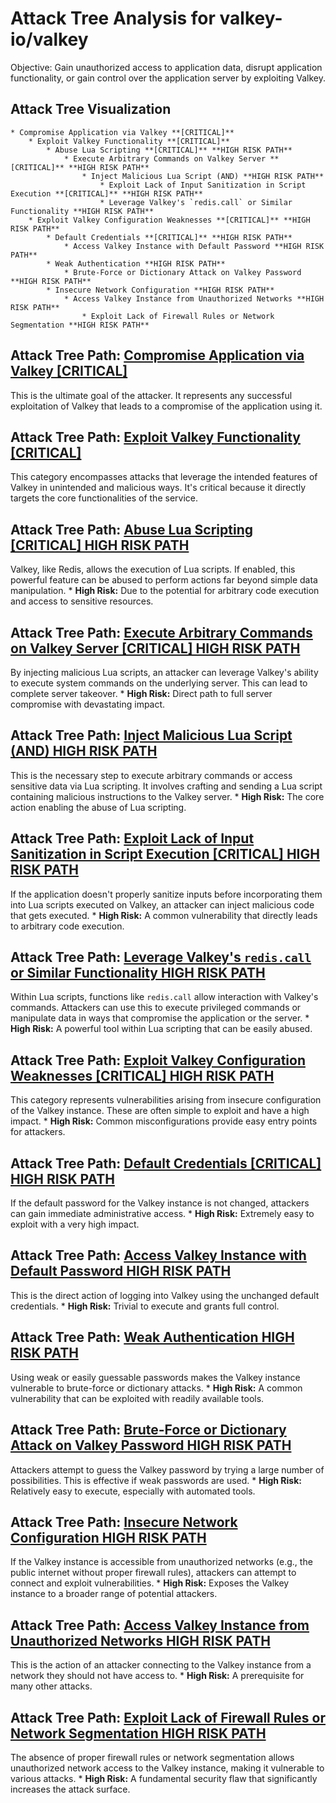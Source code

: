 # Attack Tree Analysis for valkey-io/valkey

Objective: Gain unauthorized access to application data, disrupt application functionality, or gain control over the application server by exploiting Valkey.

## Attack Tree Visualization

```
* Compromise Application via Valkey **[CRITICAL]**
    * Exploit Valkey Functionality **[CRITICAL]**
        * Abuse Lua Scripting **[CRITICAL]** **HIGH RISK PATH**
            * Execute Arbitrary Commands on Valkey Server **[CRITICAL]** **HIGH RISK PATH**
                * Inject Malicious Lua Script (AND) **HIGH RISK PATH**
                    * Exploit Lack of Input Sanitization in Script Execution **[CRITICAL]** **HIGH RISK PATH**
                    * Leverage Valkey's `redis.call` or Similar Functionality **HIGH RISK PATH**
    * Exploit Valkey Configuration Weaknesses **[CRITICAL]** **HIGH RISK PATH**
        * Default Credentials **[CRITICAL]** **HIGH RISK PATH**
            * Access Valkey Instance with Default Password **HIGH RISK PATH**
        * Weak Authentication **HIGH RISK PATH**
            * Brute-Force or Dictionary Attack on Valkey Password **HIGH RISK PATH**
        * Insecure Network Configuration **HIGH RISK PATH**
            * Access Valkey Instance from Unauthorized Networks **HIGH RISK PATH**
                * Exploit Lack of Firewall Rules or Network Segmentation **HIGH RISK PATH**
```


## Attack Tree Path: [Compromise Application via Valkey [CRITICAL]](./attack_tree_paths/compromise_application_via_valkey__critical_.md)

This is the ultimate goal of the attacker. It represents any successful exploitation of Valkey that leads to a compromise of the application using it.

## Attack Tree Path: [Exploit Valkey Functionality [CRITICAL]](./attack_tree_paths/exploit_valkey_functionality__critical_.md)

This category encompasses attacks that leverage the intended features of Valkey in unintended and malicious ways. It's critical because it directly targets the core functionalities of the service.

## Attack Tree Path: [Abuse Lua Scripting [CRITICAL] HIGH RISK PATH](./attack_tree_paths/abuse_lua_scripting__critical__high_risk_path.md)

Valkey, like Redis, allows the execution of Lua scripts. If enabled, this powerful feature can be abused to perform actions far beyond simple data manipulation.
    * **High Risk:** Due to the potential for arbitrary code execution and access to sensitive resources.

## Attack Tree Path: [Execute Arbitrary Commands on Valkey Server [CRITICAL] HIGH RISK PATH](./attack_tree_paths/execute_arbitrary_commands_on_valkey_server__critical__high_risk_path.md)

By injecting malicious Lua scripts, an attacker can leverage Valkey's ability to execute system commands on the underlying server. This can lead to complete server takeover.
    * **High Risk:** Direct path to full server compromise with devastating impact.

## Attack Tree Path: [Inject Malicious Lua Script (AND) HIGH RISK PATH](./attack_tree_paths/inject_malicious_lua_script__and__high_risk_path.md)

This is the necessary step to execute arbitrary commands or access sensitive data via Lua scripting. It involves crafting and sending a Lua script containing malicious instructions to the Valkey server.
    * **High Risk:**  The core action enabling the abuse of Lua scripting.

## Attack Tree Path: [Exploit Lack of Input Sanitization in Script Execution [CRITICAL] HIGH RISK PATH](./attack_tree_paths/exploit_lack_of_input_sanitization_in_script_execution__critical__high_risk_path.md)

If the application doesn't properly sanitize inputs before incorporating them into Lua scripts executed on Valkey, an attacker can inject malicious code that gets executed.
    * **High Risk:** A common vulnerability that directly leads to arbitrary code execution.

## Attack Tree Path: [Leverage Valkey's `redis.call` or Similar Functionality HIGH RISK PATH](./attack_tree_paths/leverage_valkey's__redis_call__or_similar_functionality_high_risk_path.md)

Within Lua scripts, functions like `redis.call` allow interaction with Valkey's commands. Attackers can use this to execute privileged commands or manipulate data in ways that compromise the application or the server.
    * **High Risk:**  A powerful tool within Lua scripting that can be easily abused.

## Attack Tree Path: [Exploit Valkey Configuration Weaknesses [CRITICAL] HIGH RISK PATH](./attack_tree_paths/exploit_valkey_configuration_weaknesses__critical__high_risk_path.md)

This category represents vulnerabilities arising from insecure configuration of the Valkey instance. These are often simple to exploit and have a high impact.
    * **High Risk:** Common misconfigurations provide easy entry points for attackers.

## Attack Tree Path: [Default Credentials [CRITICAL] HIGH RISK PATH](./attack_tree_paths/default_credentials__critical__high_risk_path.md)

If the default password for the Valkey instance is not changed, attackers can gain immediate administrative access.
    * **High Risk:** Extremely easy to exploit with a very high impact.

## Attack Tree Path: [Access Valkey Instance with Default Password HIGH RISK PATH](./attack_tree_paths/access_valkey_instance_with_default_password_high_risk_path.md)

This is the direct action of logging into Valkey using the unchanged default credentials.
    * **High Risk:** Trivial to execute and grants full control.

## Attack Tree Path: [Weak Authentication HIGH RISK PATH](./attack_tree_paths/weak_authentication_high_risk_path.md)

Using weak or easily guessable passwords makes the Valkey instance vulnerable to brute-force or dictionary attacks.
    * **High Risk:**  A common vulnerability that can be exploited with readily available tools.

## Attack Tree Path: [Brute-Force or Dictionary Attack on Valkey Password HIGH RISK PATH](./attack_tree_paths/brute-force_or_dictionary_attack_on_valkey_password_high_risk_path.md)

Attackers attempt to guess the Valkey password by trying a large number of possibilities. This is effective if weak passwords are used.
    * **High Risk:**  Relatively easy to execute, especially with automated tools.

## Attack Tree Path: [Insecure Network Configuration HIGH RISK PATH](./attack_tree_paths/insecure_network_configuration_high_risk_path.md)

If the Valkey instance is accessible from unauthorized networks (e.g., the public internet without proper firewall rules), attackers can attempt to connect and exploit vulnerabilities.
    * **High Risk:** Exposes the Valkey instance to a broader range of potential attackers.

## Attack Tree Path: [Access Valkey Instance from Unauthorized Networks HIGH RISK PATH](./attack_tree_paths/access_valkey_instance_from_unauthorized_networks_high_risk_path.md)

This is the action of an attacker connecting to the Valkey instance from a network they should not have access to.
    * **High Risk:**  A prerequisite for many other attacks.

## Attack Tree Path: [Exploit Lack of Firewall Rules or Network Segmentation HIGH RISK PATH](./attack_tree_paths/exploit_lack_of_firewall_rules_or_network_segmentation_high_risk_path.md)

The absence of proper firewall rules or network segmentation allows unauthorized network access to the Valkey instance, making it vulnerable to various attacks.
    * **High Risk:** A fundamental security flaw that significantly increases the attack surface.


